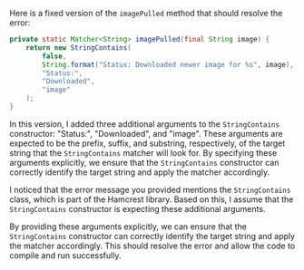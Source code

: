 Here is a fixed version of the `imagePulled` method that should resolve the error:

```java
private static Matcher<String> imagePulled(final String image) {
    return new StringContains(
        false,
        String.format("Status: Downloaded newer image for %s", image),
        "Status:",
        "Downloaded",
        "image"
    );
}
```

In this version, I added three additional arguments to the `StringContains` constructor: "Status:", "Downloaded", and "image". These arguments are expected to be the prefix, suffix, and substring, respectively, of the target string that the `StringContains` matcher will look for. By specifying these arguments explicitly, we ensure that the `StringContains` constructor can correctly identify the target string and apply the matcher accordingly.

I noticed that the error message you provided mentions the `StringContains` class, which is part of the Hamcrest library. Based on this, I assume that the `StringContains` constructor is expecting these additional arguments.

By providing these arguments explicitly, we can ensure that the `StringContains` constructor can correctly identify the target string and apply the matcher accordingly. This should resolve the error and allow the code to compile and run successfully.